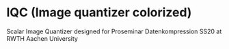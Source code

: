 # IQC (Image quantizer colorized)
Scalar Image Quantizer designed for Proseminar Datenkompression SS20 at RWTH Aachen University
